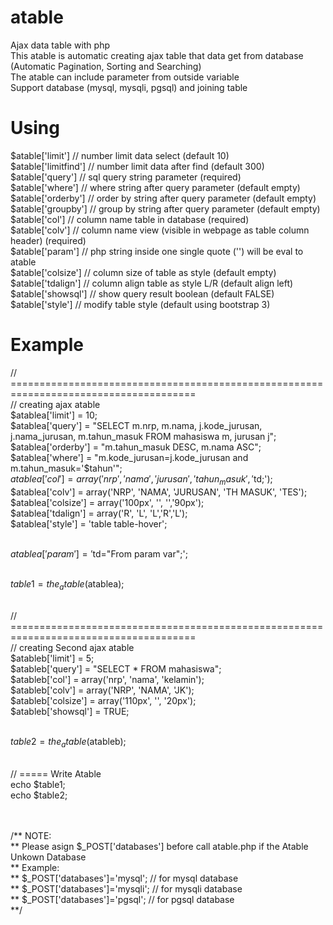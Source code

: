 # atable
Ajax data table with php<br>
This atable is automatic creating ajax table that data get from database<br>
(Automatic Pagination, Sorting and Searching)<br>
The atable can include parameter from outside variable<br>
Support database (mysql, mysqli, pgsql) and joining table

# Using
$atable['limit']      // number limit data select (default 10)<br>
$atable['limitfind']  // number limit data after find (default 300)<br>
$atable['query']      // sql query string parameter (required)<br>
$atable['where']      // where string after query parameter (default empty)<br>
$atable['orderby']    // order by string after query parameter (default empty)<br>
$atable['groupby']    // group by string after query parameter (default empty)<br>
$atable['col']        // column name table in database (required)<br>
$atable['colv']       // column name view (visible in webpage as table column header) (required)<br>
$atable['param']      // php string inside one single quote ('') will be eval to atable<br>
$atable['colsize']    // column size of table as style (default empty)<br>
$atable['tdalign']    // column align table as style L/R (default align left)<br>
$atable['showsql']    // show query result boolean (default FALSE)<br>
$atable['style']      // modify table style (default using bootstrap 3)<br>

# Example
// ======================================================================================<br>
// creating ajax atable<br>
$atablea['limit'] = 10;<br>
$atablea['query'] = "SELECT m.nrp, m.nama, j.kode_jurusan, j.nama_jurusan, m.tahun_masuk FROM mahasiswa m, jurusan j";<br>
$atablea['orderby'] = "m.tahun_masuk DESC, m.nama ASC";<br>
$atablea['where'] = "m.kode_jurusan=j.kode_jurusan and m.tahun_masuk='$tahun'";<br>
$atablea['col'] = array('nrp', 'nama', 'jurusan', 'tahun_masuk', '$td;');<br>
$atablea['colv'] = array('NRP', 'NAMA', 'JURUSAN', 'TH MASUK', 'TES');<br>
$atablea['colsize'] = array('100px', '', '','90px');<br>
$atablea['tdalign'] = array('R', 'L', 'L','R','L');<br>
$atablea['style'] = 'table table-hover';<br><br>

$atablea['param'] = '$td="From param var";';<br><br>

$table1 = the_atable($atablea);<br><br>

// ======================================================================================<br>
// creating Second ajax atable<br>
$atableb['limit'] = 5;<br>
$atableb['query'] = "SELECT * FROM mahasiswa";<br>
$atableb['col'] = array('nrp', 'nama', 'kelamin');<br>
$atableb['colv'] = array('NRP', 'NAMA', 'JK');<br>
$atableb['colsize'] = array('110px', '', '20px');<br>
$atableb['showsql'] = TRUE;<br><br>

$table2 = the_atable($atableb);<br><br>

// ===== Write Atable<br>
echo $table1;<br>
echo $table2;<br><br><br>

/** NOTE:<br>
** Please asign $_POST['databases'] before call atable.php if the Atable Unkown Database<br>
** Example:<br>
** $_POST['databases']='mysql'; // for mysql database<br>
** $_POST['databases']='mysqli'; // for mysqli database<br>
** $_POST['databases']='pgsql'; // for pgsql database<br>
**/
